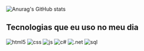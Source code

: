 ![Anurag's GitHub stats](https://github-readme-stats.vercel.app/api?username=Feernanda-Silva&show_icons=true&theme=radical)

##  Tecnologias que eu uso no meu dia
<div style="display: inline_block">
  <img align="center" alt="html5" src="https://img.shields.io/badge/HTML5-E34F26?style=for-the-badge&logo=html5&logoColor=white" />
  <img align="center" alt="css" src="https://img.shields.io/badge/CSS3-1572B6?style=for-the-badge&logo=css3&logoColor=white" />
  <img align="center" alt="js" src="https://img.shields.io/badge/JavaScript-F7DF1E?style=for-the-badge&logo=javascript&logoColor=black" />
 <img align="center" alt="c#" src= "https://img.shields.io/badge/C%23-239120?style=for-the-badge&logo=c-sharp&logoColor=white"/>
 <img align="center" alt=".net" src= "https://img.shields.io/badge/.NET-5C2D91?style=for-the-badge&logo=.net&logoColor=white"/>
   <img align="center" alt="sql" src= "https://img.shields.io/badge/Microsoft_SQL_Server-CC2927?style=for-the-badge&logo=microsoft-sql-server&logoColor=white"/>
</div><br/>
